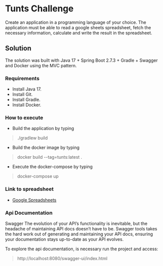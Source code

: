 # Tunts Challenge
Create an application in a programming language of your choice. The application must be able to read a google sheets spreadsheet, fetch the necessary information, calculate and write the result in the spreadsheet.

## Solution
The solution was built with Java 17 + Spring Boot 2.7.3 + Gradle + Swagger and Docker using the MVC pattern.

### Requirements
- Install Java 17.
- Install Git.
- Install Gradle.
- Install Docker.

### How to execute

- Build the application by typing
>./gradlew build
- Build the docker image by typing 
>docker build --tag=tunts:latest .
- Execute the docker-compose by typing 
>docker-compose up

### Link to spreadsheet
  - [Google Spreadsheets](https://docs.google.com/spreadsheets/d/1PMfEfSqKlvZ79pCJmCfBp7uWr5l87Ha99kovNF2alYM/edit#gid=0)
  
###  Api Documentation
Swagger The evolution of your API’s functionality is inevitable, but the headache of maintaining API docs doesn’t have to be. Swagger tools takes the hard work out of generating and maintaining your API docs, ensuring your documentation stays up-to-date as your API evolves.

To explore the api documentation, is necessary run the project and access:
>http://localhost:8080/swagger-ui/index.html
